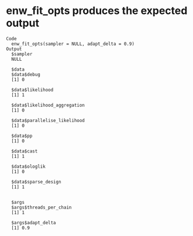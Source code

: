 # enw_fit_opts produces the expected output

    Code
      enw_fit_opts(sampler = NULL, adapt_delta = 0.9)
    Output
      $sampler
      NULL
      
      $data
      $data$debug
      [1] 0
      
      $data$likelihood
      [1] 1
      
      $data$likelihood_aggregation
      [1] 0
      
      $data$parallelise_likelihood
      [1] 0
      
      $data$pp
      [1] 0
      
      $data$cast
      [1] 1
      
      $data$ologlik
      [1] 0
      
      $data$sparse_design
      [1] 1
      
      
      $args
      $args$threads_per_chain
      [1] 1
      
      $args$adapt_delta
      [1] 0.9
      
      

